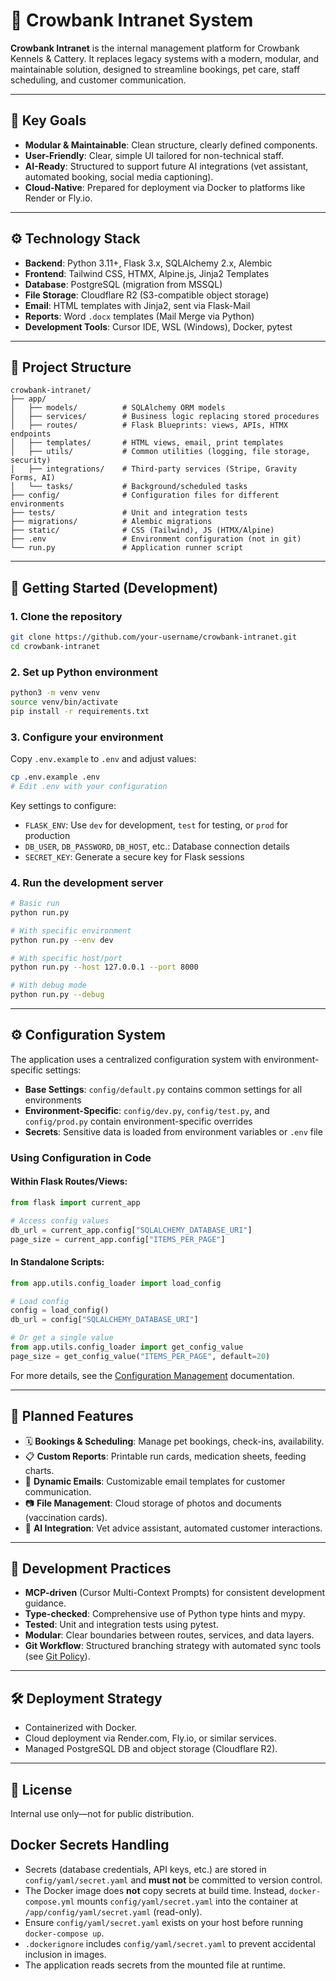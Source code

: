 # 🐾 Crowbank Intranet System

**Crowbank Intranet** is the internal management platform for Crowbank Kennels & Cattery. It replaces legacy systems with a modern, modular, and maintainable solution, designed to streamline bookings, pet care, staff scheduling, and customer communication.

---

## 🎯 Key Goals

- **Modular & Maintainable**: Clean structure, clearly defined components.
- **User-Friendly**: Clear, simple UI tailored for non-technical staff.
- **AI-Ready**: Structured to support future AI integrations (vet assistant, automated booking, social media captioning).
- **Cloud-Native**: Prepared for deployment via Docker to platforms like Render or Fly.io.

---

## ⚙️ Technology Stack

- **Backend**: Python 3.11+, Flask 3.x, SQLAlchemy 2.x, Alembic
- **Frontend**: Tailwind CSS, HTMX, Alpine.js, Jinja2 Templates
- **Database**: PostgreSQL (migration from MSSQL)
- **File Storage**: Cloudflare R2 (S3-compatible object storage)
- **Email**: HTML templates with Jinja2, sent via Flask-Mail
- **Reports**: Word `.docx` templates (Mail Merge via Python)
- **Development Tools**: Cursor IDE, WSL (Windows), Docker, pytest

---

## 📁 Project Structure

```
crowbank-intranet/
├── app/
│   ├── models/          # SQLAlchemy ORM models
│   ├── services/        # Business logic replacing stored procedures
│   ├── routes/          # Flask Blueprints: views, APIs, HTMX endpoints
│   ├── templates/       # HTML views, email, print templates
│   ├── utils/           # Common utilities (logging, file storage, security)
│   ├── integrations/    # Third-party services (Stripe, Gravity Forms, AI)
│   └── tasks/           # Background/scheduled tasks
├── config/              # Configuration files for different environments
├── tests/               # Unit and integration tests
├── migrations/          # Alembic migrations
├── static/              # CSS (Tailwind), JS (HTMX/Alpine)
├── .env                 # Environment configuration (not in git)
└── run.py               # Application runner script
```

---

## 🚀 Getting Started (Development)

### 1. Clone the repository

```bash
git clone https://github.com/your-username/crowbank-intranet.git
cd crowbank-intranet
```

### 2. Set up Python environment

```bash
python3 -m venv venv
source venv/bin/activate
pip install -r requirements.txt
```

### 3. Configure your environment

Copy `.env.example` to `.env` and adjust values:

```bash
cp .env.example .env
# Edit .env with your configuration
```

Key settings to configure:
- `FLASK_ENV`: Use `dev` for development, `test` for testing, or `prod` for production
- `DB_USER`, `DB_PASSWORD`, `DB_HOST`, etc.: Database connection details
- `SECRET_KEY`: Generate a secure key for Flask sessions

### 4. Run the development server

```bash
# Basic run
python run.py

# With specific environment
python run.py --env dev

# With specific host/port
python run.py --host 127.0.0.1 --port 8000

# With debug mode
python run.py --debug
```

---

## ⚙️ Configuration System

The application uses a centralized configuration system with environment-specific settings:

- **Base Settings**: `config/default.py` contains common settings for all environments
- **Environment-Specific**: `config/dev.py`, `config/test.py`, and `config/prod.py` contain environment-specific overrides
- **Secrets**: Sensitive data is loaded from environment variables or `.env` file

### Using Configuration in Code

#### Within Flask Routes/Views:
```python
from flask import current_app

# Access config values
db_url = current_app.config["SQLALCHEMY_DATABASE_URI"]
page_size = current_app.config["ITEMS_PER_PAGE"]
```

#### In Standalone Scripts:
```python
from app.utils.config_loader import load_config

# Load config
config = load_config()
db_url = config["SQLALCHEMY_DATABASE_URI"]

# Or get a single value
from app.utils.config_loader import get_config_value
page_size = get_config_value("ITEMS_PER_PAGE", default=20)
```

For more details, see the [Configuration Management](docs/configuration_management.md) documentation.

---

## 📌 Planned Features

- 🗓 **Bookings & Scheduling**: Manage pet bookings, check-ins, availability.
- 📋 **Custom Reports**: Printable run cards, medication sheets, feeding charts.
- 📩 **Dynamic Emails**: Customizable email templates for customer communication.
- 📷 **File Management**: Cloud storage of photos and documents (vaccination cards).
- 🤖 **AI Integration**: Vet advice assistant, automated customer interactions.

---

## 📐 Development Practices

- **MCP-driven** (Cursor Multi-Context Prompts) for consistent development guidance.
- **Type-checked**: Comprehensive use of Python type hints and mypy.
- **Tested**: Unit and integration tests using pytest.
- **Modular**: Clear boundaries between routes, services, and data layers.
- **Git Workflow**: Structured branching strategy with automated sync tools (see [Git Policy](docs/git-policy.md)).

---

## 🛠 Deployment Strategy

- Containerized with Docker.
- Cloud deployment via Render.com, Fly.io, or similar services.
- Managed PostgreSQL DB and object storage (Cloudflare R2).

---

## 📄 License

Internal use only—not for public distribution.

## Docker Secrets Handling

- Secrets (database credentials, API keys, etc.) are stored in `config/yaml/secret.yaml` and **must not** be committed to version control.
- The Docker image does **not** copy secrets at build time. Instead, `docker-compose.yml` mounts `config/yaml/secret.yaml` into the container at `/app/config/yaml/secret.yaml` (read-only).
- Ensure `config/yaml/secret.yaml` exists on your host before running `docker-compose up`.
- `.dockerignore` includes `config/yaml/secret.yaml` to prevent accidental inclusion in images.
- The application reads secrets from the mounted file at runtime.
